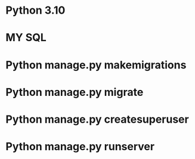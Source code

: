 
# Python 3.10
# MY SQL
# Python manage.py makemigrations
# Python manage.py migrate
# Python manage.py createsuperuser
# Python manage.py runserver
